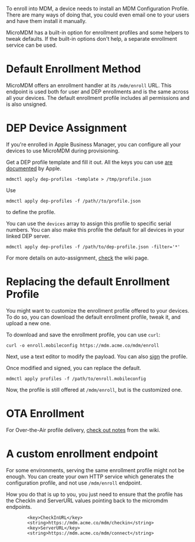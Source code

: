 To enroll into MDM, a device needs to install an MDM Configuration Profile. There are many ways of doing that, you could even email one to your users and have them install it manually. 

MicroMDM has a built-in option for enrollment profiles and some helpers to tweak defaults. If the built-in options don't help, a separate enrollment service can be used. 

# Default Enrollment Method

MicroMDM offers an enrollment handler at its `/mdm/enroll` URL. This endpoint is used both for user and DEP enrollments and is the same across all your devices. The default enrollment profile includes all permissions and is also unsigned. 

# DEP Device Assignment
If you're enrolled in Apple Business Manager, you can configure all your devices to use MicroMDM during provisioning.

Get a DEP profile template and fill it out.
All the keys you can use [are documented](https://developer.apple.com/documentation/devicemanagement/profile?changes=latest_minor) by Apple.
```
mdmctl apply dep-profiles -template > /tmp/profile.json
```

Use
```
mdmctl apply dep-profiles -f /path//to/profile.json
``` 
to define the profile. 

You can use the `devices` array to assign this profile to specific serial numbers. 
You can also make this profile the default for all devices in your linked DEP server. 

```
mdmctl apply dep-profiles -f /path/to/dep-profile.json -filter='*'
```

For more details on auto-assignment, [check](https://github.com/micromdm/micromdm/wiki/DEP-auto-assignment) the wiki page.

# Replacing the default Enrollment Profile

You might want to customize the enrollment profile offered to your devices. To do so, you can download the default enrollment profile, tweak it, and upload a new one. 

To download and save the enrollment profile, you can use `curl`:

```
curl -o enroll.mobileconfig https://mdm.acme.co/mdm/enroll
```

Next, use a text editor to modify the payload. 
You can also [sign](https://github.com/micromdm/micromdm/wiki/Sign-the-enrollment-profile-with-Hancock) the profile. 

Once modified and signed, you can replace the default. 

```
mdmctl apply profiles -f /path/to/enroll.mobileconfig
```

Now, the profile is still offered at `/mdm/enroll`, but is the customized one.

# OTA Enrollment

For Over-the-Air profile delivery, [check out notes](https://github.com/micromdm/micromdm/wiki/OTA-Enrollment) from the wiki. 

# A custom enrollment endpoint

For some environments, serving the same enrollment profile might not be enough. You can create your own HTTP service which generates the configuration profile, and not use `/mdm/enroll` endpoint. 

How you do that is up to you, you just need to ensure that the profile has the CheckIn and ServerURL values pointing back to the micromdm endpoints.

```
        <key>CheckInURL</key>
        <string>https://mdm.acme.co/mdm/checkin</string>
        <key>ServerURL</key>
        <string>https://mdm.acme.co/mdm/connect</string>
```




